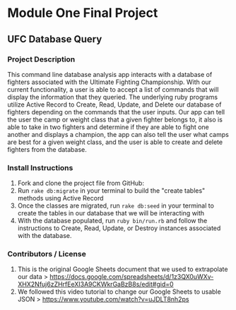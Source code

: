 # Module One Final Project

## UFC Database Query

### Project Description

 This command line database analysis app interacts with a database of fighters associated with the Ultimate Fighting Championship. With our current functionality, a user is able to accept a list of commands that will display the information that they queried. The underlying ruby programs utilize Active Record to Create, Read, Update, and Delete our database of fighters depending on the commands that the user inputs. Our app can tell the user the camp or weight class that a given fighter belongs to, it also is able to take in two fighters and determine if they are able to fight one another and displays a champion, the app can also tell the user what camps are best for a given weight class, and the user is able to create and delete fighters from the database.  

### Install Instructions

  1. Fork and clone the project file from GitHub: <GitHub url>
  2. Run `rake db:migrate` in your terminal to build the "create tables" methods using Active Record
  3. Once the classes are migrated, run `rake db:seed` in your terminal to create the tables in our database that we will be interacting with
  4. With the database populated, run `ruby bin/run.rb` and follow the instructions to Create, Read, Update, or Destroy instances associated with the database.

### Contributors / License

  1. This is the original Google Sheets document that we used to extrapolate our data > https://docs.google.com/spreadsheets/d/1z3QX0uWXv-XHX2Nfuj6zZHrfEeXI3A9CKWkrGaBzB8s/edit#gid=0
  2. We followed this video tutorial to change our Google Sheets to usable JSON > https://www.youtube.com/watch?v=uJDLT8nh2ps 

